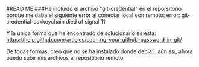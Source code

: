 #READ ME
###He incluído el archivo "git-credential" en el reporsitorio porque me daba el siguiente error al conectar local con remoto:
error: git-credential-osxkeychain died of signal 11

Y la única forma que he encontrado de solucionarlo es esta:
https://help.github.com/articles/caching-your-github-password-in-git/

De todas formas, creo que no se ha instalado donde debía... aún así, ahora puedo subir mis archivos al repositiorio remoto